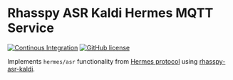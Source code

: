 # Rhasspy ASR Kaldi Hermes MQTT Service

[![Continous Integration](https://github.com/rhasspy/rhasspy-asr-kaldi-hermes/workflows/Tests/badge.svg)](https://github.com/rhasspy/rhasspy-asr-kaldi-hermes/actions)
[![GitHub license](https://img.shields.io/github/license/rhasspy/rhasspy-asr-kaldi-hermes.svg)](https://github.com/rhasspy/rhasspy-asr-kaldi-hermes/blob/master/LICENSE)

Implements `hermes/asr` functionality from [Hermes protocol](https://docs.snips.ai/reference/hermes) using [rhasspy-asr-kaldi](https://github.com/rhasspy/rhasspy-asr-kaldi).
